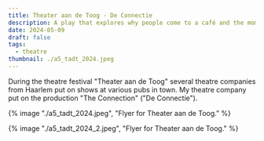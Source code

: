 ```yaml
---
title: Theater aan de Toog - De Connectie
description: A play that explores why people come to a café and the moments of connection and disconnection that occur there.
date: 2024-05-09
draft: false
tags:
  - theatre
thumbnail: ./a5_tadt_2024.jpeg
---
```


During the theatre festival "Theater aan de Toog" several theatre companies from Haarlem put on shows at various pubs in town. My theatre company put on the production "The Connection" ("De Connectie").

{% image "./a5_tadt_2024.jpeg", "Flyer for Theater aan de Toog." %}

{% image "./a5_tadt_2024_2.jpeg", "Flyer for Theater aan de Toog." %}
